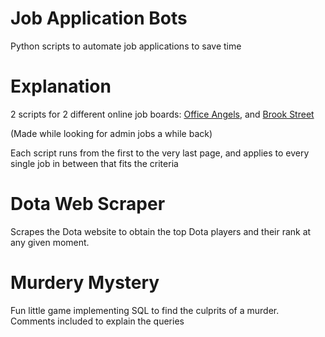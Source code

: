 # Job Application Bots

Python scripts to automate job applications to save time

# Explanation

2 scripts for 2 different online job boards: [Office Angels](https://www.office-angels.com/), and [Brook Street](https://www.brookstreet.co.uk/jobs/admin-and-secretarial/greater-london/)

(Made while looking for admin jobs a while back)

Each script runs from the first to the very last page, and applies to every single job in between that fits the criteria


# Dota Web Scraper

Scrapes the Dota website to obtain the top Dota players and their rank at any given moment.

# Murdery Mystery

Fun little game implementing SQL to find the culprits of a murder. Comments included to explain the queries
